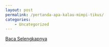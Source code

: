 ```yaml
---
layout: post
permalink: /pertanda-apa-kalau-mimpi-tikus/
categories:
    - Uncategorized
---
```


[Baca Selengkapnya](/01)